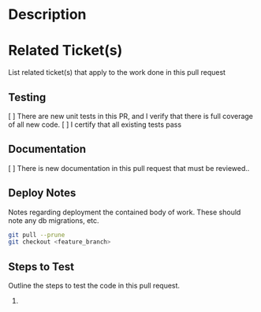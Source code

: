 # Description

# Related Ticket(s)
List related ticket(s) that apply to the work done in this pull request

## Testing

[ ] There are new unit tests in this PR, and I verify that there is full coverage of all new code.
[ ] I certify that all existing tests pass

## Documentation

[ ] There is new documentation in this pull request that must be reviewed..

## Deploy Notes
Notes regarding deployment the contained body of work.  These should note any
db migrations, etc.

```sh
git pull --prune
git checkout <feature_branch>
```

## Steps to Test
Outline the steps to test the code in this pull request.

1.
